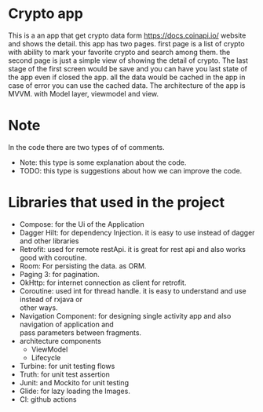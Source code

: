 # Crypto app
This is a an app that get crypto data form https://docs.coinapi.io/ website and shows the detail.
this app has two pages. first page is a list of crypto with ability to mark your favorite crypto and search among them.
the second page is just a simple view of showing the detail of crypto.
The last stage of the first screen would be save and you can have you last state of the app even if closed the app.
all the data would be cached in the app in case of error you can use the cached data.
The architecture of the app is MVVM. with Model layer, viewmodel and view.

# Note
In the code there are two types of of comments.
* Note: this type is some explanation about the code.
* TODO: this type is suggestions about how we can improve the code.

# Libraries that used in the project
* Compose: for the Ui of the Application
* Dagger Hilt: for dependency Injection. it is easy to use instead of dagger and other libraries
* Retrofit: used for remote restApi. it is great for rest api and also works good with coroutine.
* Room: For persisting the data. as ORM.
* Paging 3: for pagination.
* OkHttp: for internet connection as client for retrofit.
* Coroutine: used int for thread handle. it is easy to understand and use instead of rxjava or  
  other ways.
* Navigation Component: for designing single activity app and also navigation of application and  
  pass parameters between fragments.
* architecture components
    * ViewModel
    * Lifecycle
* Turbine: for unit testing flows
* Truth: for unit test assertion
* Junit: and Mockito for unit testing
* Glide: for lazy loading the Images.
* CI: github actions